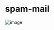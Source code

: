 # spam-mail
![image](https://github.com/user-attachments/assets/600b5188-2e14-4c11-977e-4b156814ebfc)

